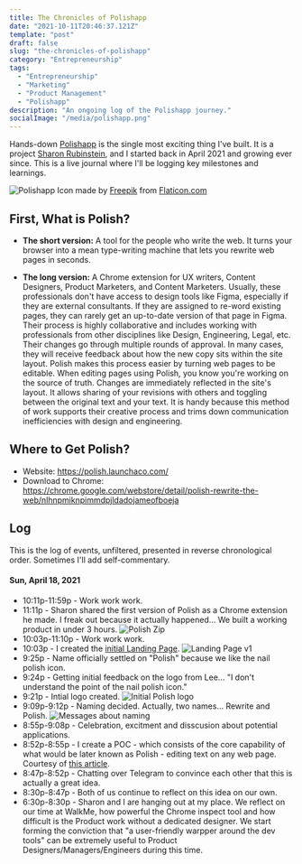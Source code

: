 ```yaml
---
title: The Chronicles of Polishapp
date: "2021-10-11T20:46:37.121Z"
template: "post"
draft: false
slug: "the-chronicles-of-polishapp"
category: "Entrepreneurship"
tags:
  - "Entrepreneurship"
  - "Marketing"
  - "Product Management"
  - "Polishapp"
description: "An ongoing log of the Polishapp journey."
socialImage: "/media/polishapp.png"
---
```


Hands-down [Polishapp](https://polish.launchaco.com/) is the single most exciting thing I've built. It is a project [Sharon Rubinstein](https://www.linkedin.com/in/sharon-rubinstein/), and I started back in April 2021 and growing ever since. This is a live journal where I'll be logging key milestones and learnings.

![Polishapp](/media/polishapp.png) Icon made by [Freepik](https://www.flaticon.com/authors/freepik) from [Flaticon.com](https://www.flaticon.com/)

## First, What is Polish?
- **The short version:**
A tool for the people who write the web. It turns your browser into a mean type-writing machine that lets you rewrite web pages in seconds.

- **The long version:**
A Chrome extension for UX writers, Content Designers, Product Marketers, and Content Marketers. Usually, these professionals don't have access to design tools like Figma, especially if they are external consultants. If they are assigned to re-word existing pages, they can rarely get an up-to-date version of that page in Figma. Their process is highly collaborative and includes working with professionals from other disciplines like Design, Engineering, Legal, etc. Their changes go through multiple rounds of approval. In many cases, they will receive feedback about how the new copy sits within the site layout.
Polish makes this process easier by turning web pages to be editable. 
When editing pages using Polish, you know you're working on the source of truth. Changes are immediately reflected in the site's layout. It allows sharing of your revisions with others and toggling between the original text and your text.
It is handy because this method of work supports their creative process and trims down communication inefficiencies with design and engineering.

## Where to Get Polish?
- Website: https://polish.launchaco.com/
- Download to Chrome: https://chrome.google.com/webstore/detail/polish-rewrite-the-web/nlhnpmiknpimmdpjldadojameofboeja

## Log
This is the log of events, unfiltered, presented in reverse chronological order. Sometimes I'll add self-commentary.

#### Sun, April 18, 2021
- 10:11p-11:59p - Work work work.
- 11:11p - Sharon shared the first version of Polish as a Chrome extension he made. I freak out because it actually happened... We built a working product in under 3 hours.
![Polish Zip](/media/polishzip.png)
- 10:03p-11:10p - Work work work.
- 10:03p - I created the [initial Landing Page](https://polish.launchaco.com/).
![Landing Page v1](/media/LandingPagev1.png)
- 9:25p - Name officially settled on "Polish" because we like the nail polish icon.
- 9:24p - Getting initial feedback on the logo from Lee... "I don't understand the point of the nail polish icon."
- 9:21p - Intial logo created.
![Initial Polish logo](/media/initialPolishLogo.jpg)
- 9:09p-9:12p - Naming decided. Actually, two names... Rewrite and Polish.
![Messages about naming](/media/namingConversationPolish.png)
- 8:55p-9:08p - Celebration, excitment and disscusion about potential applications.
- 8:52p-8:55p - I create a POC - which consists of the core capability of what would be later known as Polish - editing text on any web page. Courtesy of [this article](https://www.pagecloud.com/blog/how-to-edit-your-website).
- 8:47p-8:52p - Chatting over Telegram to convince each other that this is actually a great idea.
- 8:30p-8:47p - Both of us continue to reflect on this idea on our own.
- 6:30p-8:30p - Sharon and I are hanging out at my place. We reflect on our time at WalkMe, how powerful the Chrome inspect tool and how difficult is the Product work without a dedicated designer. We start forming the conviction that "a user-friendly warpper around the dev tools" can be extremely useful to Product Designers/Managers/Engineers during this time.


